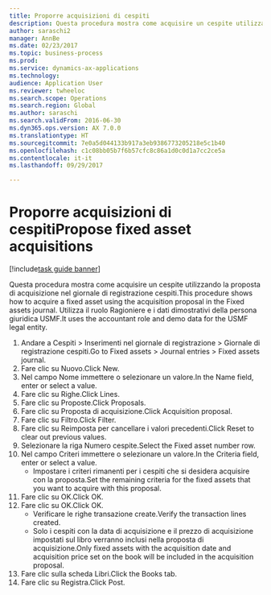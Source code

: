 ```yaml
--- 
title: Proporre acquisizioni di cespiti
description: Questa procedura mostra come acquisire un cespite utilizzando la proposta di acquisizione nel giornale di registrazione cespiti.
author: saraschi2
manager: AnnBe
ms.date: 02/23/2017
ms.topic: business-process
ms.prod: 
ms.service: dynamics-ax-applications
ms.technology: 
audience: Application User
ms.reviewer: twheeloc
ms.search.scope: Operations
ms.search.region: Global
ms.author: saraschi
ms.search.validFrom: 2016-06-30
ms.dyn365.ops.version: AX 7.0.0
ms.translationtype: HT
ms.sourcegitcommit: 7e0a5d044133b917a3eb9386773205218e5c1b40
ms.openlocfilehash: c1c08bb05b7f6b57cfc8c86a1d0c0d1a7cc2ce5a
ms.contentlocale: it-it
ms.lasthandoff: 09/29/2017

---
```

# <a name="propose-fixed-asset-acquisitions"></a><span data-ttu-id="6d31b-103">Proporre acquisizioni di cespiti</span><span class="sxs-lookup"><span data-stu-id="6d31b-103">Propose fixed asset acquisitions</span></span>

[!include[task guide banner](../../includes/task-guide-banner.md)]

<span data-ttu-id="6d31b-104">Questa procedura mostra come acquisire un cespite utilizzando la proposta di acquisizione nel giornale di registrazione cespiti.</span><span class="sxs-lookup"><span data-stu-id="6d31b-104">This procedure shows how to acquire a fixed asset using the acquisition proposal in the Fixed assets journal.</span></span> <span data-ttu-id="6d31b-105">Utilizza il ruolo Ragioniere e i dati dimostrativi della persona giuridica USMF.</span><span class="sxs-lookup"><span data-stu-id="6d31b-105">It uses the accountant role and demo data for the USMF legal entity.</span></span>

1. <span data-ttu-id="6d31b-106">Andare a Cespiti > Inserimenti nel giornale di registrazione > Giornale di registrazione cespiti.</span><span class="sxs-lookup"><span data-stu-id="6d31b-106">Go to Fixed assets > Journal entries > Fixed assets journal.</span></span>
2. <span data-ttu-id="6d31b-107">Fare clic su Nuovo.</span><span class="sxs-lookup"><span data-stu-id="6d31b-107">Click New.</span></span>
3. <span data-ttu-id="6d31b-108">Nel campo Nome immettere o selezionare un valore.</span><span class="sxs-lookup"><span data-stu-id="6d31b-108">In the Name field, enter or select a value.</span></span>
4. <span data-ttu-id="6d31b-109">Fare clic su Righe.</span><span class="sxs-lookup"><span data-stu-id="6d31b-109">Click Lines.</span></span>
5. <span data-ttu-id="6d31b-110">Fare clic su Proposte.</span><span class="sxs-lookup"><span data-stu-id="6d31b-110">Click Proposals.</span></span>
6. <span data-ttu-id="6d31b-111">Fare clic su Proposta di acquisizione.</span><span class="sxs-lookup"><span data-stu-id="6d31b-111">Click Acquisition proposal.</span></span>
7. <span data-ttu-id="6d31b-112">Fare clic su Filtro.</span><span class="sxs-lookup"><span data-stu-id="6d31b-112">Click Filter.</span></span>
8. <span data-ttu-id="6d31b-113">Fare clic su Reimposta per cancellare i valori precedenti.</span><span class="sxs-lookup"><span data-stu-id="6d31b-113">Click Reset to clear out previous values.</span></span>
9. <span data-ttu-id="6d31b-114">Selezionare la riga Numero cespite.</span><span class="sxs-lookup"><span data-stu-id="6d31b-114">Select the Fixed asset number row.</span></span>
10. <span data-ttu-id="6d31b-115">Nel campo Criteri immettere o selezionare un valore.</span><span class="sxs-lookup"><span data-stu-id="6d31b-115">In the Criteria field, enter or select a value.</span></span>
    * <span data-ttu-id="6d31b-116">Impostare i criteri rimanenti per i cespiti che si desidera acquisire con la proposta.</span><span class="sxs-lookup"><span data-stu-id="6d31b-116">Set the remaining criteria for the fixed assets that you want to acquire with this proposal.</span></span>  
11. <span data-ttu-id="6d31b-117">Fare clic su OK.</span><span class="sxs-lookup"><span data-stu-id="6d31b-117">Click OK.</span></span>
12. <span data-ttu-id="6d31b-118">Fare clic su OK.</span><span class="sxs-lookup"><span data-stu-id="6d31b-118">Click OK.</span></span>
    * <span data-ttu-id="6d31b-119">Verificare le righe transazione create.</span><span class="sxs-lookup"><span data-stu-id="6d31b-119">Verify the transaction lines created.</span></span>  
    * <span data-ttu-id="6d31b-120">Solo i cespiti con la data di acquisizione e il prezzo di acquisizione impostati sul libro verranno inclusi nella proposta di acquisizione.</span><span class="sxs-lookup"><span data-stu-id="6d31b-120">Only fixed assets with the acquisition date and acquisition price set on the book will be included in the acquisition proposal.</span></span>  
13. <span data-ttu-id="6d31b-121">Fare clic sulla scheda Libri.</span><span class="sxs-lookup"><span data-stu-id="6d31b-121">Click the Books tab.</span></span>
14. <span data-ttu-id="6d31b-122">Fare clic su Registra.</span><span class="sxs-lookup"><span data-stu-id="6d31b-122">Click Post.</span></span>


